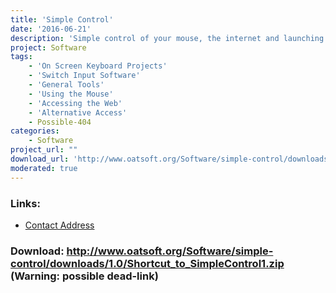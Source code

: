 ```yaml
---
title: 'Simple Control'
date: '2016-06-21'
description: 'Simple control of your mouse, the internet and launching of other programs. Designed for use with a switch and for someone who just wants access to the simple things.  SAW selection sets - so needs SAW installed to run.'
project: Software
tags:
    - 'On Screen Keyboard Projects'
    - 'Switch Input Software'
    - 'General Tools'
    - 'Using the Mouse'
    - 'Accessing the Web'
    - 'Alternative Access'
    - Possible-404
categories:
    - Software
project_url: ""
download_url: 'http://www.oatsoft.org/Software/simple-control/downloads/1.0/Shortcut_to_SimpleControl1.zip'
moderated: true
---
```



### Links:
- <a href="mailto:simon.judge@nhs.net">Contact Address</a>

### Download: http://www.oatsoft.org/Software/simple-control/downloads/1.0/Shortcut_to_SimpleControl1.zip (Warning: possible dead-link)